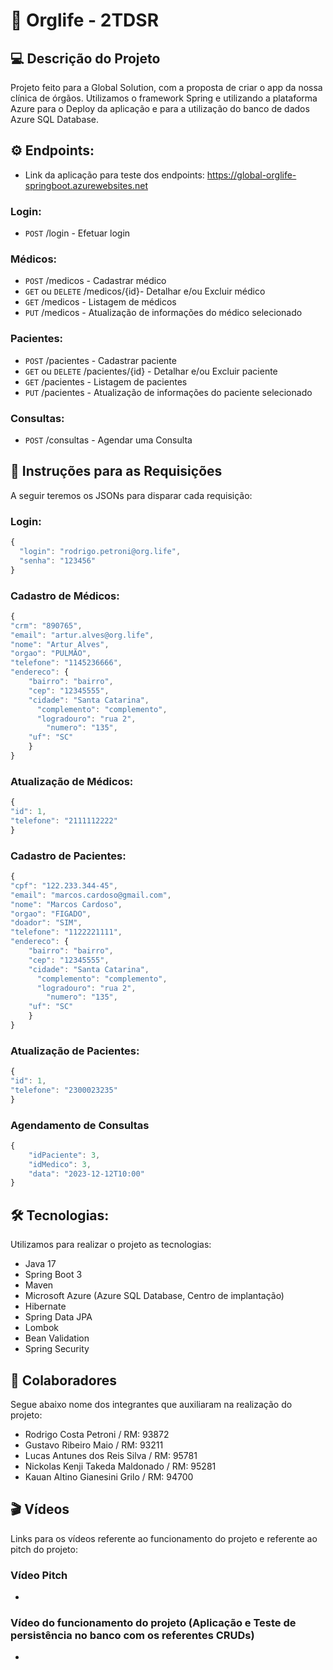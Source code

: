#  🥼 **Orglife - 2TDSR**

## 💻 Descrição do Projeto
Projeto feito para a Global Solution, com a proposta de criar o app da nossa clínica de órgãos. Utilizamos o framework Spring e utilizando a plataforma Azure para o Deploy da aplicação e para a utilização do banco de dados Azure SQL Database.

## ⚙️ Endpoints:
* Link da aplicação para teste dos endpoints: https://global-orglife-springboot.azurewebsites.net
### Login:
* `POST`  /login - Efetuar login
### Médicos:
* `POST`  /medicos - Cadastrar médico
* `GET` ou `DELETE` /medicos/{id}- Detalhar e/ou Excluir médico
* `GET` /medicos - Listagem de médicos
* `PUT` /medicos - Atualização de informações do médico selecionado 
### Pacientes:
* `POST` /pacientes - Cadastrar paciente
* `GET` ou `DELETE` /pacientes/{id} - Detalhar e/ou Excluir paciente
* `GET` /pacientes - Listagem de pacientes
* `PUT` /pacientes - Atualização de informações do paciente selecionado
### Consultas:
* `POST` /consultas - Agendar uma Consulta

## 📝 Instruções para as Requisições
A seguir teremos os JSONs para disparar cada requisição:
### Login:
```js
{
  "login": "rodrigo.petroni@org.life",
  "senha": "123456"
}
```
### Cadastro de Médicos:
```js
{
"crm": "890765",
"email": "artur.alves@org.life",
"nome": "Artur Alves",
"orgao": "PULMÃO",
"telefone": "1145236666",
"endereco": {
    "bairro": "bairro",
    "cep": "12345555",
    "cidade": "Santa Catarina",
	  "complemento": "complemento",
	  "logradouro": "rua 2",
		"numero": "135",
    "uf": "SC"
    }
}
```
### Atualização de Médicos:
```js
{
"id": 1,
"telefone": "2111112222"
}
```

### Cadastro de Pacientes: 
```js
{
"cpf": "122.233.344-45",
"email": "marcos.cardoso@gmail.com",
"nome": "Marcos Cardoso",
"orgao": "FIGADO",
"doador": "SIM",
"telefone": "1122221111",
"endereco": {
    "bairro": "bairro",
    "cep": "12345555",
    "cidade": "Santa Catarina",
	  "complemento": "complemento",
	  "logradouro": "rua 2",
		"numero": "135",
    "uf": "SC"
    }
}
```

### Atualização de Pacientes:
```js
{
"id": 1,
"telefone": "2300023235"
}
```
### Agendamento de Consultas
```js
{
    "idPaciente": 3,
    "idMedico": 3,
    "data": "2023-12-12T10:00"
}
```

## 🛠 Tecnologias:
Utilizamos para realizar o projeto as tecnologias:
* Java 17
* Spring Boot 3
* Maven
* Microsoft Azure (Azure SQL Database, Centro de implantação)
* Hibernate
* Spring Data JPA
* Lombok
* Bean Validation
* Spring Security

## 🦺 Colaboradores
Segue abaixo nome dos integrantes que auxiliaram na realização do projeto:
* Rodrigo Costa Petroni / RM: 93872
* Gustavo Ribeiro Maio / RM: 93211
* Lucas Antunes dos Reis Silva / RM: 95781
* Nickolas Kenji Takeda Maldonado / RM: 95281
* Kauan Altino Gianesini Grilo / RM: 94700

## 🎬 Vídeos
Links para os vídeos referente ao funcionamento do projeto e referente ao pitch do projeto:

### Vídeo Pitch
*

### Vídeo do funcionamento do projeto (Aplicação e Teste de persistência no banco com os referentes CRUDs)
*
